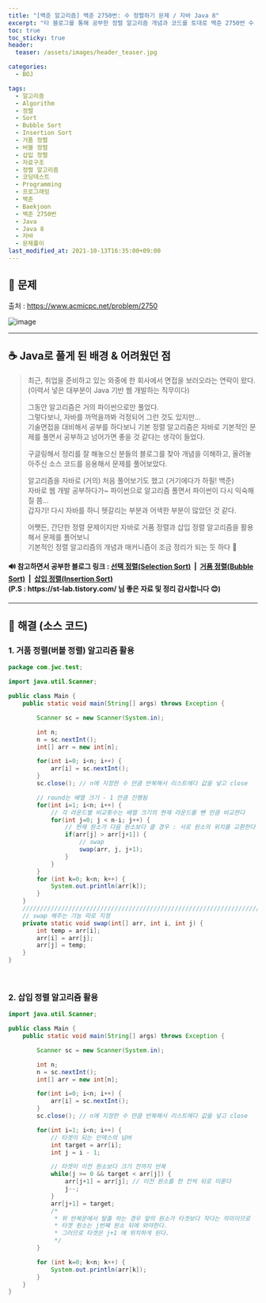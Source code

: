 ```yaml
---
title: "[백준 알고리즘] 백준 2750번: 수 정렬하기 문제 / 자바 Java 8"
excerpt: "타 블로그를 통해 공부한 정렬 알고리즘 개념과 코드를 토대로 백준 2750번 수 정렬하기 문제를 자바로 풀어보았다."
toc: true
toc_sticky: true
header:
  teaser: /assets/images/header_teaser.jpg

categories:
  - BOJ

tags:
  - 알고리즘
  - Algorithm
  - 정렬
  - Sort
  - Bubble Sort
  - Insertion Sort
  - 거품 정렬
  - 버블 정렬
  - 삽입 정렬
  - 자료구조
  - 정렬 알고리즘
  - 코딩테스트
  - Programming
  - 프로그래밍
  - 백준
  - Baekjoon
  - 백준 2750번
  - Java
  - Java 8
  - 자바
  - 문제풀이
last_modified_at: 2021-10-13T16:35:00+09:00
---
```


## 🔔 문제

출처 : <https://www.acmicpc.net/problem/2750>

![image](https://user-images.githubusercontent.com/78403443/137080416-b1329d25-c29f-40ae-bb3a-05614685b9b9.png)

---

## ☕ Java로 풀게 된 배경 & 어려웠던 점

> 최근, 취업을 준비하고 있는 와중에 한 회사에서 면접을 보러오라는 연락이 왔다.<br>(이력서 넣은 대부분이 Java 기반 웹 개발하는 직무이다)
>
> 그동안 알고리즘은 거의 파이썬으로만 풀었다.<br>그렇다보니, 자바를 까먹을까봐 걱정되어 그런 것도 있지만... <br>기술면접을 대비해서 공부를 하다보니 기본 정렬 알고리즘은 자바로 기본적인 문제를 풀면서 공부하고 넘어가면 좋을 것 같다는 생각이 들었다.
>
> 구글링해서 정리를 잘 해놓으신 분들의 블로그를 찾아 개념을 이해하고, 올려놓아주신 소스 코드를 응용해서 문제를 풀어보았다.<br>
>
> 알고리즘을 자바로 (거의) 처음 풀어보기도 했고 (거기에다가 하필! 백준)<br>자바로 웹 개발 공부하다가~ 파이썬으로 알고리즘 풀면서 파이썬이 다시 익숙해질 쯤... <br>갑자기! 다시 자바를 하니 헷갈리는 부분과 어색한 부분이 많았던 것 같다.
>
> 어쨋든, 간단한 정렬 문제이지만 자바로 거품 정렬과 삽입 정렬 알고리즘을 활용해서 문제를 풀어보니<br>기본적인 정렬 알고리즘의 개념과 매커니즘이 조금 정리가 되는 듯 하다 💪

<div class="notice">
    <h4>
        🔊 참고하면서 공부한 블로그 링크&nbsp;:&nbsp;<a href="https://st-lab.tistory.com/168">선택 정렬(Selection Sort)</a>&nbsp; | &nbsp;<a href="https://st-lab.tistory.com/195">거품 정렬(Bubble Sort)</a>&nbsp; | &nbsp;<a href="https://st-lab.tistory.com/179">삽입 정렬(Insertion Sort)</a><br>(P.S : https://st-lab.tistory.com/  님 좋은 자료 및 정리 감사합니다 😊)
    </h4>
</div>

---

## 🔐 해결 (소스 코드)

### 1. 거품 정렬(버블 정렬) 알고리즘 활용

```java
package com.jwc.test;

import java.util.Scanner;

public class Main {
    public static void main(String[] args) throws Exception {

        Scanner sc = new Scanner(System.in);

        int n;
        n = sc.nextInt();
        int[] arr = new int[n];

        for(int i=0; i<n; i++) {
            arr[i] = sc.nextInt();
        }
        sc.close(); // n에 지정한 수 만큼 반복해서 리스트에다 값을 넣고 close

        // round는 배열 크기 - 1 만큼 진행됨
        for(int i=1; i<n; i++) {
            // 각 라운드별 비교횟수는 배열 크기의 현재 라운드를 뺀 만큼 비교한다
            for(int j=0; j < n-i; j++) {
                // 현재 원소가 다음 원소보다 클 경우 : 서로 원소의 위치를 교환한다
                if(arr[j] > arr[j+1]) {
                    // swap
                    swap(arr, j, j+1);
                }
            }
        }
        for (int k=0; k<n; k++) {
            System.out.println(arr[k]);
        }
    }
    //////////////////////////////////////////////////////////////////////////////////////////////////////
    // swap 해주는 기능 따로 지정
    private static void swap(int[] arr, int i, int j) {
        int temp = arr[i];
        arr[i] = arr[j];
        arr[j] = temp;
    }
}
```

<br>

### 2. 삽입 정렬 알고리즘 활용

```java
import java.util.Scanner;

public class Main {
    public static void main(String[] args) throws Exception {

        Scanner sc = new Scanner(System.in);

        int n;
        n = sc.nextInt();
        int[] arr = new int[n];

        for(int i=0; i<n; i++) {
            arr[i] = sc.nextInt();
        }
        sc.close(); // n에 지정한 수 만큼 반복해서 리스트에다 값을 넣고 close

        for(int i=1; i<n; i++) {
            // 타겟이 되는 인덱스의 넘버
            int target = arr[i];
            int j = i - 1;

            // 타겟이 이전 원소보다 크기 전까지 반복
            while(j >= 0 && target < arr[j]) {
                arr[j+1] = arr[j]; // 이전 원소를 한 칸씩 뒤로 미룬다
                j--;
            }
            arr[j+1] = target;
            /*
             * 위 반복문에서 탈출 하는 경우 앞의 원소가 타겟보다 작다는 의미이므로
             * 타겟 원소는 j번째 원소 뒤에 와야한다.
             * 그러므로 타겟은 j+1 에 위치하게 된다.
             */
        }

        for (int k=0; k<n; k++) {
            System.out.println(arr[k]);
        }
    }
}
```